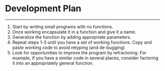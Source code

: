 # Development Plan 
------------------
1. Start by writing small programs with no functions.
2. Once working encapsulate it in a function and give it a name.
3. Generalize the function by adding appropriate parameters.
4. Repeat steps 1-3 until you have a set of working functions. Copy and paste working code to avoid retyping (and de-bugging)
5. Look for opportunities to improve the program by refractoring. For example, if you have a similar code in several places, consider factoring it into an appropriately general function.